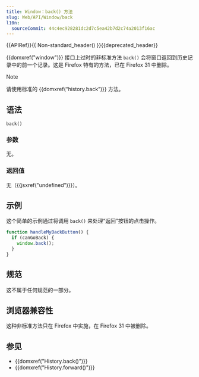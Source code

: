 ```yaml
---
title: Window：back() 方法
slug: Web/API/Window/back
l10n:
  sourceCommit: 44c4ec928281dc2d7c5ea42b7d2c74a2013f16ac
---
```


{{APIRef}}{{ Non-standard_header() }}{{deprecated_header}}

{{domxref("window")}} 接口上过时的非标准方法 `back()` 会将窗口返回到历史记录中的前一个记录。这是 Firefox 特有的方法，已在 Firefox 31 中删除。

> [!NOTE]
> 请使用标准的 {{domxref(“history.back”)}} 方法。

## 语法

```js-nolint
back()
```

### 参数

无。

### 返回值

无（{{jsxref("undefined")}}）。

## 示例

这个简单的示例通过将调用 `back()` 来处理“返回”按钮的点击操作。

```js
function handleMyBackButton() {
  if (canGoBack) {
    window.back();
  }
}
```

## 规范

这不属于任何规范的一部分。

## 浏览器兼容性

这种非标准方法只在 Firefox 中实施，在 Firefox 31 中被删除。

## 参见

- {{domxref("History.back()")}}
- {{domxref("History.forward()")}}
